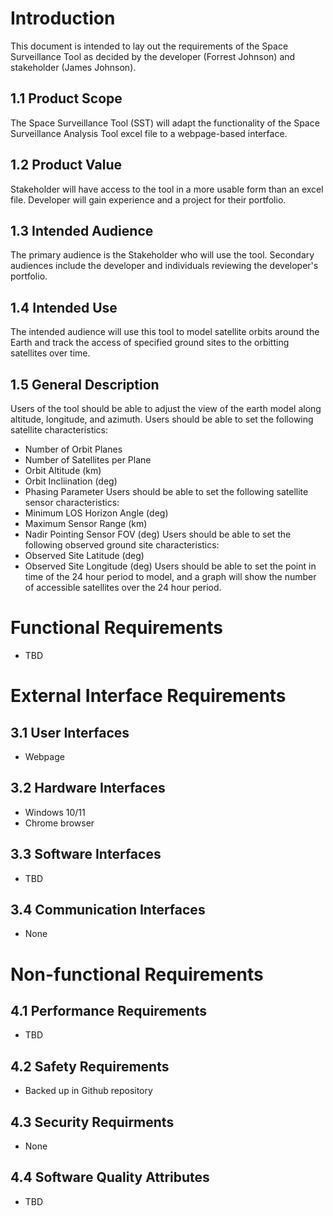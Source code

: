 # Introduction
This document is intended to lay out the requirements of the Space Surveillance Tool as decided by the developer (Forrest Johnson) and stakeholder (James Johnson).

## 1.1 Product Scope
The Space Surveillance Tool (SST) will adapt the functionality of the Space Surveillance Analysis Tool excel file to a webpage-based interface.  

## 1.2 Product Value
Stakeholder will have access to the tool in a more usable form than an excel file.  Developer will gain experience and a project for their portfolio.

## 1.3 Intended Audience
The primary audience is the Stakeholder who will use the tool.  Secondary audiences include the developer and individuals reviewing the developer's portfolio.

## 1.4 Intended Use
The intended audience will use this tool to model satellite orbits around the Earth and track the access of specified ground sites to the orbitting satellites over time.

## 1.5 General Description
Users of the tool should be able to adjust the view of the earth model along altitude, longitude, and azimuth.
Users should be able to set the following satellite characteristics:
* Number of Orbit Planes
* Number of Satellites per Plane
* Orbit Altitude (km)
* Orbit Incliination (deg)
* Phasing Parameter
Users should be able to set the following satellite sensor characteristics:
* Minimum LOS Horizon Angle (deg)
* Maximum Sensor Range (km)
* Nadir Pointing Sensor FOV (deg)
Users should be able to set the following observed ground site characteristics:
* Observed Site Latitude (deg)
* Observed Site Longitude (deg)
Users should be able to set the point in time of the 24 hour period to model, and a graph will show the number of accessible satellites over the 24 hour period.

# Functional Requirements
* TBD

# External Interface Requirements

## 3.1 User Interfaces
* Webpage

## 3.2 Hardware Interfaces
* Windows 10/11
* Chrome browser

## 3.3 Software Interfaces
* TBD

## 3.4 Communication Interfaces
* None

# Non-functional Requirements

## 4.1 Performance Requirements
* TBD

## 4.2 Safety Requirements
* Backed up in Github repository

## 4.3 Security Requirments
* None

## 4.4 Software Quality Attributes
* TBD